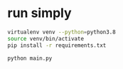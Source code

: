 run simply
==========

```sh
virtualenv venv --python=python3.8
source venv/bin/activate
pip install -r requirements.txt

python main.py
```
